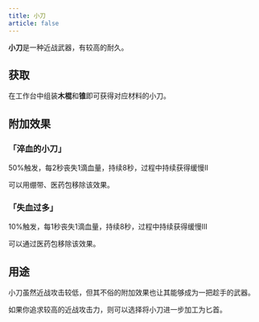 ```yaml
---
title: 小刀
article: false
---
```

**小刀**是一种近战武器，有较高的耐久。

## 获取
在工作台中组装**木棍**和**锥**即可获得对应材料的小刀。

## 附加效果
### 「淬血的小刀」
50%触发，每2秒丧失1滴血量，持续8秒，过程中持续获得缓慢II

可以用绷带、医药包移除该效果。

### 「失血过多」
10%触发，每1秒丧失1滴血量，持续8秒，过程中持续获得缓慢III
 
可以通过医药包移除该效果。

## 用途
小刀虽然近战攻击较低，但其不俗的附加效果也让其能够成为一把趁手的武器。

如果你追求较高的近战攻击力，则可以选择将小刀进一步加工为匕首。